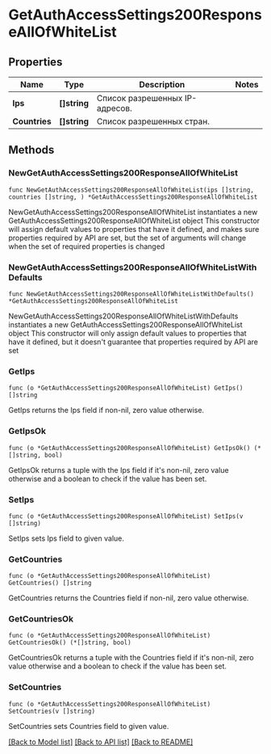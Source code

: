# GetAuthAccessSettings200ResponseAllOfWhiteList

## Properties

Name | Type | Description | Notes
------------ | ------------- | ------------- | -------------
**Ips** | **[]string** | Список разрешенных IP-адресов. | 
**Countries** | **[]string** | Список разрешенных стран. | 

## Methods

### NewGetAuthAccessSettings200ResponseAllOfWhiteList

`func NewGetAuthAccessSettings200ResponseAllOfWhiteList(ips []string, countries []string, ) *GetAuthAccessSettings200ResponseAllOfWhiteList`

NewGetAuthAccessSettings200ResponseAllOfWhiteList instantiates a new GetAuthAccessSettings200ResponseAllOfWhiteList object
This constructor will assign default values to properties that have it defined,
and makes sure properties required by API are set, but the set of arguments
will change when the set of required properties is changed

### NewGetAuthAccessSettings200ResponseAllOfWhiteListWithDefaults

`func NewGetAuthAccessSettings200ResponseAllOfWhiteListWithDefaults() *GetAuthAccessSettings200ResponseAllOfWhiteList`

NewGetAuthAccessSettings200ResponseAllOfWhiteListWithDefaults instantiates a new GetAuthAccessSettings200ResponseAllOfWhiteList object
This constructor will only assign default values to properties that have it defined,
but it doesn't guarantee that properties required by API are set

### GetIps

`func (o *GetAuthAccessSettings200ResponseAllOfWhiteList) GetIps() []string`

GetIps returns the Ips field if non-nil, zero value otherwise.

### GetIpsOk

`func (o *GetAuthAccessSettings200ResponseAllOfWhiteList) GetIpsOk() (*[]string, bool)`

GetIpsOk returns a tuple with the Ips field if it's non-nil, zero value otherwise
and a boolean to check if the value has been set.

### SetIps

`func (o *GetAuthAccessSettings200ResponseAllOfWhiteList) SetIps(v []string)`

SetIps sets Ips field to given value.


### GetCountries

`func (o *GetAuthAccessSettings200ResponseAllOfWhiteList) GetCountries() []string`

GetCountries returns the Countries field if non-nil, zero value otherwise.

### GetCountriesOk

`func (o *GetAuthAccessSettings200ResponseAllOfWhiteList) GetCountriesOk() (*[]string, bool)`

GetCountriesOk returns a tuple with the Countries field if it's non-nil, zero value otherwise
and a boolean to check if the value has been set.

### SetCountries

`func (o *GetAuthAccessSettings200ResponseAllOfWhiteList) SetCountries(v []string)`

SetCountries sets Countries field to given value.



[[Back to Model list]](../README.md#documentation-for-models) [[Back to API list]](../README.md#documentation-for-api-endpoints) [[Back to README]](../README.md)


